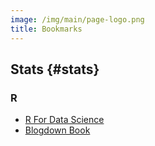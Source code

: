 ```yaml
---
image: /img/main/page-logo.png
title: Bookmarks
---
```


## Stats {#stats}
### R 

* [R For Data Science](https://r4ds.had.co.nz/)
* [Blogdown Book](https://bookdown.org/yihui/blogdown/)
